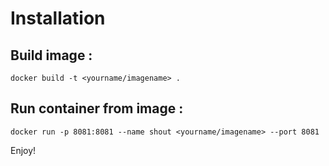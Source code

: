 Installation
==========


## Build image :

```
docker build -t <yourname/imagename> .
```

## Run container from image :

```
docker run -p 8081:8081 --name shout <yourname/imagename> --port 8081
```

Enjoy!
